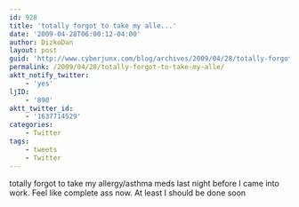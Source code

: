 ```yaml
---
id: 928
title: 'totally forgot to take my alle...'
date: '2009-04-28T06:00:12-04:00'
author: DizkoDan
layout: post
guid: 'http://www.cyberjunx.com/blog/archives/2009/04/28/totally-forgot-to-take-my-alle/'
permalink: /2009/04/28/totally-forgot-to-take-my-alle/
aktt_notify_twitter:
    - 'yes'
ljID:
    - '890'
aktt_twitter_id:
    - '1637714529'
categories:
    - Twitter
tags:
    - tweets
    - Twitter
---
```


totally forgot to take my allergy/asthma meds last night before I came into work. Feel like complete ass now. At least I should be done soon